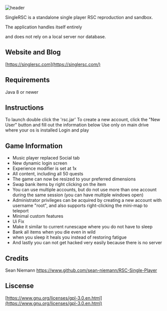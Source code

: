 
![header](https://github.com/kenyy28/SingleRSC/assets/104810014/5636b0be-f406-4e22-993a-2f61cf0c4e1b)



SingleRSC is a standalone single player RSC reproduction and sandbox. 

The application handles itself entirely

and does not rely on a local server nor database.
## Website and Blog
[https://singlersc.com](https://singlersc.com/)
## Requirements
Java 8 or newer
## Instructions
To launch double click the 'rsc.jar'
To create a new account, click the "New User" button and
fill out the information below
Use only on main drive where your os is installed
Login and play
## Game Information
- Music player replaced Social tab
- New dynamic login screen
- Experience modifier is set at 1x 
- All content, including all 50 quests
- The game can now be resized to your preferred dimensions
- Swap bank items by right clicking on the item
- You can use multiple accounts, but do not use more than one account during
  the same session (you can have multiple windows open)
- Administrator privileges can be acquired by creating a new account with username "root",
  and also supports right-clicking the mini-map to teleport
- Minimal custom features
- Ui Fix
- Make it similar to current runescape where you do not have to sleep
- Bank all items when you die even in wild
- when you sleep it heals you instead of restoring fatigue
- And lastly you can not get hacked very easily because there is no server
## Credits
Sean Niemann
https://www.github.com/sean-niemann/RSC-Single-Player
## Liscense
[https://www.gnu.org/licenses/gpl-3.0.en.html](https://www.gnu.org/licenses/gpl-3.0.en.html)
